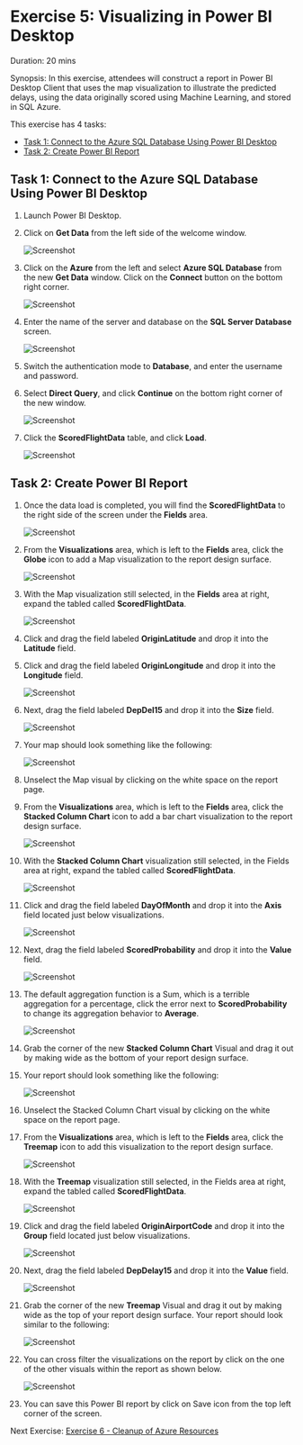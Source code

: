# Exercise 5: Visualizing in Power BI Desktop

Duration: 20 mins

Synopsis: In this exercise, attendees will construct a report in Power BI Desktop Client that uses the map visualization to illustrate the predicted delays, using the data originally scored using Machine Learning, and stored in SQL Azure.

This exercise has 4 tasks:

* [Task 1: Connect to the Azure SQL Database Using Power BI Desktop](#task-1-connect-to-the-azure-sql-dataabse-using-power-bi-desktop)
* [Task 2: Create Power BI Report](#task-2-create-power-bi-report)

## Task 1: Connect to the Azure SQL Database Using Power BI Desktop

1. Launch Power BI Desktop.
2. Click on **Get Data** from the left side of the welcome window.

    ![Screenshot](images/connect_to_the_hdinsight_spark_using_power_bi_desktop_0.png)

1. Click on the **Azure** from the left and select **Azure SQL Database** from the new **Get Data** window. Click on the **Connect** button on the bottom right corner.

    ![Screenshot](images/ex06_power_bi_1.png)

1. Enter the name of the server and database on the **SQL Server Database** screen.

    ![Screenshot](images/ex06_power_bi_2a.png)

1. Switch the authentication mode to **Database**, and enter the username and password.
2. Select **Direct Query**, and click **Continue** on the bottom right corner of the new window.

    ![Screenshot](images/ex06_power_bi_3.png)

1. Click the **ScoredFlightData** table, and click **Load**.

    ![Screenshot](images/ex06_power_bi_4.png)

## Task 2: Create Power BI Report

1. Once the data load is completed, you will find the **ScoredFlightData** to the right side of the screen under the **Fields** area.

    ![Screenshot](images/create_power_bi_report_0.png)

1. From the **Visualizations** area, which is left to the **Fields** area, click the **Globe** icon to add a Map visualization to the report design surface.

    ![Screenshot](images/create_power_bi_report_1.png)

1. With the Map visualization still selected, in the **Fields** area at right, expand the tabled called **ScoredFlightData**.

    ![Screenshot](images/create_power_bi_report_0.png)

1. Click and drag the field labeled **OriginLatitude** and drop it into the **Latitude** field.
2. Click and drag the field labeled **OriginLongitude** and drop it into the **Longitude** field.

    ![Screenshot](images/create_power_bi_report_3.png)

1. Next, drag the field labeled **DepDel15** and drop it into the **Size** field.

    ![Screenshot](images/create_power_bi_report_4.png)

1. Your map should look something like the following:

    ![Screenshot](images/create_power_bi_report_5.png)

1. Unselect the Map visual by clicking on the white space on the report page.
2. From the **Visualizations** area, which is left to the **Fields** area, click the **Stacked Column Chart** icon to add a bar chart visualization to the report design surface.

    ![Screenshot](images/create_power_bi_report_6.png)

1. With the **Stacked Column Chart** visualization still selected, in the Fields area at right, expand the tabled called **ScoredFlightData**.

    ![Screenshot](images/create_power_bi_report_0.png)

1. Click and drag the field labeled **DayOfMonth** and drop it into the **Axis** field located just below visualizations.

    ![Screenshot](images/create_power_bi_report_8.png)

1. Next, drag the field labeled **ScoredProbability** and drop it into the **Value** field.

    ![Screenshot](images/create_power_bi_report_9.png)

1. The default aggregation function is a Sum, which is a terrible aggregation for a percentage, click the error next to **ScoredProbability** to change its aggregation behavior to **Average**.

    ![Screenshot](images/create_power_bi_report_9a.png)

1. Grab the corner of the new **Stacked Column Chart** Visual and drag it out by making wide as the bottom of your report design surface.
2. Your report should look something like the following:

    ![Screenshot](images/create_power_bi_report_10.png)

1. Unselect the Stacked Column Chart visual by clicking on the white space on the report page.
2. From the **Visualizations** area, which is left to the **Fields** area, click the **Treemap** icon to add this visualization to the report design surface.

    ![Screenshot](images/create_power_bi_report_11.png)

1. With the **Treemap** visualization still selected, in the Fields area at right, expand the tabled called **ScoredFlightData**.

    ![Screenshot](images/create_power_bi_report_0.png)

1. Click and drag the field labeled **OriginAirportCode** and drop it into the **Group** field located just below visualizations.

    ![Screenshot](images/create_power_bi_report_13.png)

1. Next, drag the field labeled **DepDelay15** and drop it into the **Value** field.

    ![Screenshot](images/create_power_bi_report_14.png)

1. Grab the corner of the new **Treemap** Visual and drag it out by making wide as the top of your report design surface. Your report should look similar to the following:

    ![Screenshot](images/create_power_bi_report_15.png)

1. You can cross filter the visualizations on the report by click on the one of the other visuals within the report as shown below.

    ![Screenshot](images/create_power_bi_report_16.png)

1. You can save this Power BI report by click on Save icon from the top left corner of the screen.

Next Exercise: [Exercise 6 - Cleanup of Azure Resources](06_Exercise_6_-_Cleanup_of_Azure_Resources.md)

